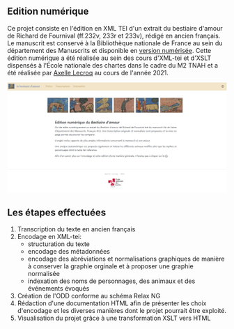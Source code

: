 ## Edition numérique
Ce projet consiste en l'édition en XML TEI d'un extrait du bestiaire d'amour de Richard de Fournival (ff.232v, 233r et 233v), rédigé en ancien français. Le manuscrit est conservé à la Bibliothèque nationale de France au sein du département des Manuscrits et disponible en [version numérisée](https://gallica.bnf.fr/ark:/12148/btv1b84259980).
Cette édition numérique a été réalisée au sein des cours d'XML-tei et d'XSLT dispensés à l'École nationale des chartes dans le cadre du M2 TNAH et a été réalisée par [Axelle Lecroq](https://github.com/axellelecroq) au cours de l'année 2021.

[![plot](img/presentation-site.png)]()

## Les étapes effectuées
1. Transcription du texte en ancien français
2. Encodage en XML-tei:
    - structuration du texte
    - encodage des métadonnées
    - encodage des abréviations et normalisations graphiques de manière à conserver la graphie orginale et à proposer une graphie normalisée
    - indexation des noms de personnages, des animaux et des événements évoqués
3. Création de l'ODD conforme au schéma Relax NG
4. Rédaction d'une documentation HTML afin de présenter les choix d'encodage et les diverses manières dont le projet pourrait être exploité.
5. Visualisation du projet grâce à une transformation XSLT vers HTML

